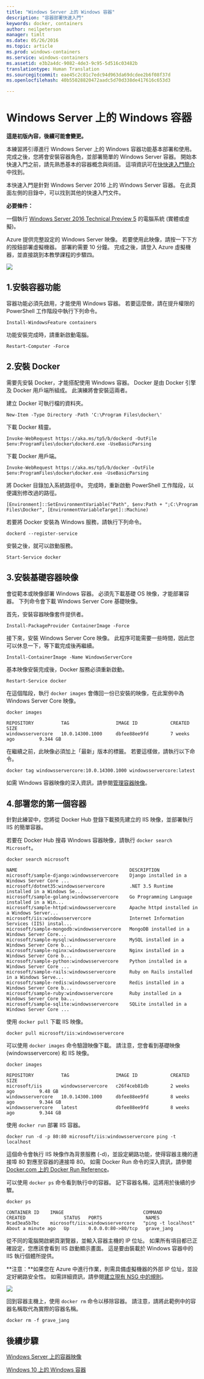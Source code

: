 ```yaml
---
title: "Windows Server 上的 Windows 容器"
description: "容器部署快速入門"
keywords: docker, containers
author: neilpeterson
manager: timlt
ms.date: 05/26/2016
ms.topic: article
ms.prod: windows-containers
ms.service: windows-containers
ms.assetid: e3b2a4dc-9082-4de3-9c95-5d516c03482b
translationtype: Human Translation
ms.sourcegitcommit: eae45c2c81c7edc94d963da69dcdee2b6f08f37d
ms.openlocfilehash: 40b55028820472aadc5d70d338de417616c653d3

---
```


# Windows Server 上的 Windows 容器

**這是初版內容，後續可能會變更。**

本練習將引導進行 Windows Server 上的 Windows 容器功能基本部署和使用。 完成之後，您將會安裝容器角色，並部署簡單的 Windows Server 容器。 開始本快速入門之前，請先熟悉基本的容器概念與術語。 這項資訊可在[快快速入門簡介](./quick_start.md)中找到。

本快速入門是針對 Windows Server 2016 上的 Windows Server 容器。 在此頁面左側的目錄中，可以找到其他的快速入門文件。

**必要條件：**

一個執行 [Windows Server 2016 Technical Preview 5](https://www.microsoft.com/en-us/evalcenter/evaluate-windows-server-technical-preview) 的電腦系統 (實體或虛擬)。

Azure 提供完整設定的 Windows Server 映像。 若要使用此映像，請按一下下方的按鈕部署虛擬機器。 部署約需要 10 分鐘。 完成之後，請登入 Azure 虛擬機器，並直接跳到本教學課程的步驟四。 

<a href="https://portal.azure.com/#create/Microsoft.Template/uri/https%3A%2F%2Fraw.githubusercontent.com%2FMicrosoft%2FVirtualization-Documentation%2Fmaster%2Fwindows-server-container-tools%2Fcontainers-azure-template%2Fazuredeploy.json" target="_blank">
    <img src="http://azuredeploy.net/deploybutton.png"/>
</a>

## 1.安裝容器功能

容器功能必須先啟用，才能使用 Windows 容器。 若要這麼做，請在提升權限的 PowerShell 工作階段中執行下列命令。

```none
Install-WindowsFeature containers
```

功能安裝完成時，請重新啟動電腦。

```none
Restart-Computer -Force
```

## 2.安裝 Docker

需要先安裝 Docker，才能搭配使用 Windows 容器。 Docker 是由 Docker 引擎及 Docker 用戶端所組成。 此演練將會安裝這兩者。

建立 Docker 可執行檔的資料夾。

```none
New-Item -Type Directory -Path 'C:\Program Files\docker\'
```

下載 Docker 精靈。

```none
Invoke-WebRequest https://aka.ms/tp5/b/dockerd -OutFile $env:ProgramFiles\docker\dockerd.exe -UseBasicParsing
```

下載 Docker 用戶端。

```none
Invoke-WebRequest https://aka.ms/tp5/b/docker -OutFile $env:ProgramFiles\docker\docker.exe -UseBasicParsing
```

將 Docker 目錄加入系統路徑中。 完成時，重新啟動 PowerShell 工作階段，以便識別修改過的路徑。

```none
[Environment]::SetEnvironmentVariable("Path", $env:Path + ";C:\Program Files\Docker", [EnvironmentVariableTarget]::Machine)
```

若要將 Docker 安裝為 Windows 服務，請執行下列命令。

```none
dockerd --register-service
```

安裝之後，就可以啟動服務。

```none
Start-Service docker
```

## 3.安裝基礎容器映像

會從範本或映像部署 Windows 容器。 必須先下載基礎 OS 映像，才能部署容器。 下列命令會下載 Windows Server Core 基礎映像。

首先，安裝容器映像套件提供者。

```none
Install-PackageProvider ContainerImage -Force
```

接下來，安裝 Windows Server Core 映像。 此程序可能需要一些時間，因此您可以休息一下，等下載完成後再繼續。

```none
Install-ContainerImage -Name WindowsServerCore    
```

基本映像安裝完成後，Docker 服務必須重新啟動。

```none
Restart-Service docker
```

在這個階段，執行 `docker images` 會傳回一份已安裝的映像，在此案例中為 Windows Server Core 映像。

```none
docker images

REPOSITORY          TAG                 IMAGE ID            CREATED             SIZE
windowsservercore   10.0.14300.1000     dbfee88ee9fd        7 weeks ago         9.344 GB
```

在繼續之前，此映像必須加上「最新」版本的標籤。 若要這樣做，請執行以下命令。

```none
docker tag windowsservercore:10.0.14300.1000 windowsservercore:latest
```

如需 Windows 容器映像的深入資訊，請參閱[管理容器映像](../management/manage_images.md)。

## 4.部署您的第一個容器

針對此練習中，您將從 Docker Hub 登錄下載預先建立的 IIS 映像，並部署執行 IIS 的簡單容器。  

若要在 Docker Hub 搜尋 Windows 容器映像，請執行 `docker search Microsoft`。  

```none
docker search microsoft

NAME                                         DESCRIPTION                                     
microsoft/sample-django:windowsservercore    Django installed in a Windows Server Core ...   
microsoft/dotnet35:windowsservercore         .NET 3.5 Runtime installed in a Windows Se...   
microsoft/sample-golang:windowsservercore    Go Programming Language installed in a Win...   
microsoft/sample-httpd:windowsservercore     Apache httpd installed in a Windows Server...   
microsoft/iis:windowsservercore              Internet Information Services (IIS) instal...   
microsoft/sample-mongodb:windowsservercore   MongoDB installed in a Windows Server Core...   
microsoft/sample-mysql:windowsservercore     MySQL installed in a Windows Server Core b...   
microsoft/sample-nginx:windowsservercore     Nginx installed in a Windows Server Core b...  
microsoft/sample-python:windowsservercore    Python installed in a Windows Server Core ...   
microsoft/sample-rails:windowsservercore     Ruby on Rails installed in a Windows Serve...  
microsoft/sample-redis:windowsservercore     Redis installed in a Windows Server Core b...   
microsoft/sample-ruby:windowsservercore      Ruby installed in a Windows Server Core ba...   
microsoft/sample-sqlite:windowsservercore    SQLite installed in a Windows Server Core ...  
```

使用 `docker pull` 下載 IIS 映像。  

```none
docker pull microsoft/iis:windowsservercore
```

可以使用 `docker images` 命令驗證映像下載。 請注意，您會看到基礎映像 (windowsservercore) 和 IIS 映像。

```none
docker images

REPOSITORY          TAG                 IMAGE ID            CREATED             SIZE
microsoft/iis       windowsservercore   c26f4ceb81db        2 weeks ago         9.48 GB
windowsservercore   10.0.14300.1000     dbfee88ee9fd        8 weeks ago         9.344 GB
windowsservercore   latest              dbfee88ee9fd        8 weeks ago         9.344 GB
```

使用 `docker run` 部署 IIS 容器。

```none
docker run -d -p 80:80 microsoft/iis:windowsservercore ping -t localhost
```

這個命令會執行 IIS 映像作為背景服務 (-d)，並設定網路功能，使得容器主機的連接埠 80 對應至容器的連接埠 80。
如需 Docker Run 命令的深入資訊，請參閱 [Docker.com 上的 Docker Run Reference]( https://docs.docker.com/engine/reference/run/)。


可以使用 `docker ps` 命令看到執行中的容器。 記下容器名稱，這將用於後續的步驟。

```none
docker ps

CONTAINER ID    IMAGE                             COMMAND               CREATED              STATUS   PORTS                NAMES
9cad3ea5b7bc    microsoft/iis:windowsservercore   "ping -t localhost"   About a minute ago   Up       0.0.0.0:80->80/tcp   grave_jang
```

從不同的電腦開啟網頁瀏覽器，並輸入容器主機的 IP 位址。 如果所有項目都已正確設定，您應該會看到 IIS 啟動顯示畫面。 這是要由裝載於 Windows 容器中的 IIS 執行個體所提供。

**注意︰**如果您在 Azure 中進行作業，則需具備虛擬機器的外部 IP 位址，並設定好網路安全性。 如需詳細資訊，請參閱[建立現有 NSG 中的規則]( https://azure.microsoft.com/en-us/documentation/articles/virtual-networks-create-nsg-arm-pportal/#create-rules-in-an-existing-nsg)。

![](media/iis1.png)

回到容器主機上，使用 `docker rm` 命令以移除容器。 請注意，請將此範例中的容器名稱取代為實際的容器名稱。

```none
docker rm -f grave_jang
```
## 後續步驟

[Windows Server 上的容器映像](./quick_start_images.md)

[Windows 10 上的 Windows 容器](./quick_start_windows_10.md)



<!--HONumber=Jun16_HO5-->


